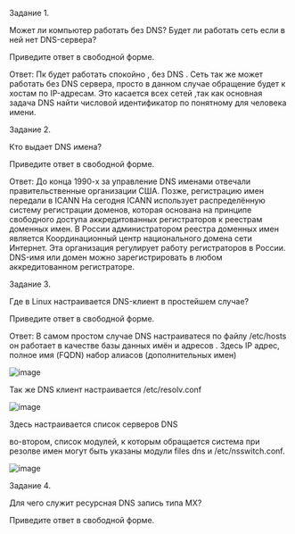 Задание 1.

Может ли компьютер работать без DNS? Будет ли работать сеть если в ней нет DNS-сервера?

Приведите ответ в свободной форме.

Ответ: Пк будет работать спокойно , без DNS . Сеть так же может работать без DNS сервера, просто в данном случае обращение будет к хостам по IP-адресам. Это каcается всех сетей 
,так как основная задача DNS найти числовой идентификатор по понятному для человека имени.

Задание 2.


Кто выдает DNS имена?

Приведите ответ в свободной форме.

Ответ: 
До конца 1990-х за управление DNS именами отвечали правительственные организации США. Позже, регистрацию имен передали в ICANN
На сегодня ICANN использует распределённую систему регистрации доменов, которая основана на принципе свободного доступа аккредитованных регистраторов к реестрам доменных имен. В России администратором реестра доменных имен является Координационный центр национального домена сети Интернет. 
Эта организация регулирует работу регистраторов в России. DNS-имя или домен можно зарегистрировать в любом аккредитованном регистраторе.

Задание 3.


Где в Linux настраивается DNS-клиент в простейшем случае?

Приведите ответ в свободной форме.

Ответ: В самом простом случае DNS настраиватеся по файлу /etc/hosts он работает в качестве базы данных имён и адресов . Здесь IP адрес, полное имя (FQDN) набор алиасов (дополнительных имен)

![image](https://github.com/KMikhail1997/Netology/assets/121053072/1496e9e2-ec51-4d27-92a7-99f9f6483c7f)


Так же DNS клиент настраивается /etc/resolv.conf 

![image](https://github.com/KMikhail1997/Netology/assets/121053072/443eb3d6-5288-4938-ad7d-1847980655b0)

Здесь настраивается список серверов DNS


во-втором, список модулей, к которым обращается система при резолве имен могут быть указаны модули files dns
и /etc/nsswitch.conf.

![image](https://github.com/KMikhail1997/Netology/assets/121053072/4de4687a-10f0-4f97-8615-a66c08bec0a1)

Задание 4.


Для чего служит ресурсная DNS запись типа MX?

Приведите ответ в свободной форме.
